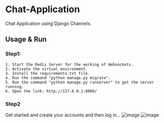 # Chat-Application
Chat Application using Django Channels.

## Usage & Run
### Step1:
    1. Start the Redis Server for the working of Websockets.
    2. Activate the virtual environment.
    3. Install the requirements.txt file.
    4. Run the command "python manage.py migrate".
    5. Run the command "python manage.py runserver" to get the server running.
    6. Open the link: http://127.0.0.1:8000/
    
### Step2
Get started and create your accounts and then log in…
![image](https://user-images.githubusercontent.com/46236489/236648710-01f19695-0fe0-4c79-aa02-e521b8e2620f.png)
![image](https://user-images.githubusercontent.com/46236489/236648783-e5cecd18-faf2-4de1-8165-09a91f6e8b76.png)





